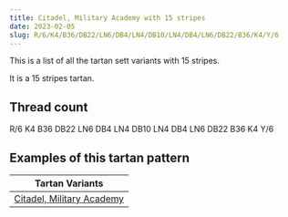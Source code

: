 ```yaml
---
title: Citadel, Military Academy with 15 stripes
date: 2023-02-05
slug: R/6/K4/B36/DB22/LN6/DB4/LN4/DB10/LN4/DB4/LN6/DB22/B36/K4/Y/6
---
```

This is a list of all the tartan sett variants with 15 stripes.

It is a 15 stripes tartan.


## Thread count
R/6 K4 B36 DB22 LN6 DB4 LN4 DB10 LN4 DB4 LN6 DB22 B36 K4 Y/6

## Examples of this tartan pattern

| Tartan Variants |
|---------------|
| [Citadel, Military Academy](/variants/r/6/k4/b36/db22/ln6/db4/ln4/db10/ln4/db4/ln6/db22/b36/k4/y/6-b304080-db000050-k000000-lne0e0e0-rc00000-yf0c000)||
